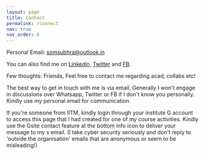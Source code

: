 ```yaml
---
layout: page
title: Contact
permalink: /connect
nav: true
nav_order: 6
---
```


<!-- pages/contact.md -->

Personal Email: somsubhra@outlook.in

<!-- *If you wish to discuss something related to Academics, kindly write to my IITM domain email address.* -->

You can also find me on [Linkedin](https://www.linkedin.com/in/somsubhrad/), [Twitter](https://twitter.com/somsubhraspeaks) and [FB](https://facebook.com/somsubhra2004).

Few thoughts:
Friends, Feel free to contact me regarding acad, collabs etc!

The best way to get in touch with me is via email.
Generally I won't engage in discussions over Whatsapp, Twitter or FB if I don't know you personally. Kindly use my personal email for communication.


If you're someone from IITM, kindly login through your institute G account to access this page that I had created for one of my course activities. Kindly use the Gsite contact feature at the bottom info icon to deliver your message to my s email. (I take cyber security seriously and don't reply to 'outside the organisation' emails that are anonymous or seem to be misleading!)
